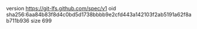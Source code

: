 version https://git-lfs.github.com/spec/v1
oid sha256:6aa84b83f8d4c0bd5d1738bbbb9e2cfd443a142103f2ab5191a62f8ab711b936
size 699
